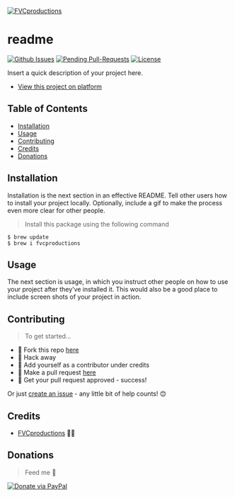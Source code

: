 [![FVCproductions](https://avatars1.githubusercontent.com/u/4284691?v=3&s=200)](http://fvcproductions.com)

# readme

[![Github Issues](http://githubbadges.herokuapp.com/fvcproductions/readme/issues.svg?style=flat-square)](https://github.com/fvcproductions/readme/issues) [![Pending Pull-Requests](http://githubbadges.herokuapp.com/fvcproductions/readme/pulls.svg?style=flat-square)](https://github.com/fvcproductions/readme/pulls) [![License](http://img.shields.io/:license-mit-blue.svg?style=flat-square)](http://badges.mit-license.org)

Insert a quick description of your project here.

- [View this project on platform]()

## Table of Contents

- [Installation](#installation)
- [Usage](#usage)
- [Contributing](#contributing)
- [Credits](#credits)
- [Donations](#donations)

## Installation

Installation is the next section in an effective README. Tell other users how to install your project locally. Optionally, include a gif to make the process even more clear for other people.

> Install this package using the following command

```shell
$ brew update
$ brew i fvcproductions
```

## Usage

The next section is usage, in which you instruct other people on how to use your project after they’ve installed it. This would also be a good place to include screen shots of your project in action.

## Contributing

> To get started...

- 🍴 Fork this repo [here](https://github.com/fvcproductions/readme#fork-destination-box)
- 🔨 Hack away
- 👥 Add yourself as a contributor under credits
- 🔧 Make a pull request [here](https://github.com/fvcproductions/readme/compare)
- 🎉 Get your pull request approved - success!

Or just [create an issue](https://github.com/fvcproductions/readme/issues) - any little bit of help counts! 😊

## Credits

- [FVCproductions](http://fvcproductions.com) 🍓🍫

## Donations

> Feed me 🍕

[![Donate via PayPal](https://img.shields.io/badge/Donate-PayPal-blue.svg)](http://paypal.me/fvcproductions)